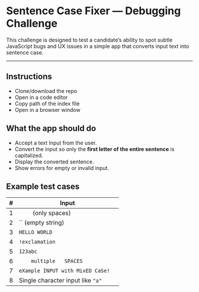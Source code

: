 # Sentence Case Fixer — Debugging Challenge

This challenge is designed to test a candidate’s ability to spot subtle JavaScript bugs and UX issues in a simple app that converts input text into sentence case.

---

## Instructions
* Clone/download the repo
* Open in a code editor
* Copy path of the index file
* Open in a browser window

## What the app should do

- Accept a text input from the user.
- Convert the input so only the **first letter of the entire sentence** is capitalized.
- Display the converted sentence.
- Show errors for empty or invalid input.

## Example test cases

| #  | Input                          |
|-----|-------------------------------|
| 1   | `    ` (only spaces)|
| 2   | `` (empty string)|
| 3   | `HELLO WORLD`|
| 4   | `!exclamation` |
| 5   | `123abc`|
| 6   | `    multiple   SPACES`|
| 7   | `eXample INPUT with MixED CaSe!  `|
| 8   | Single character input like `"a"`|

